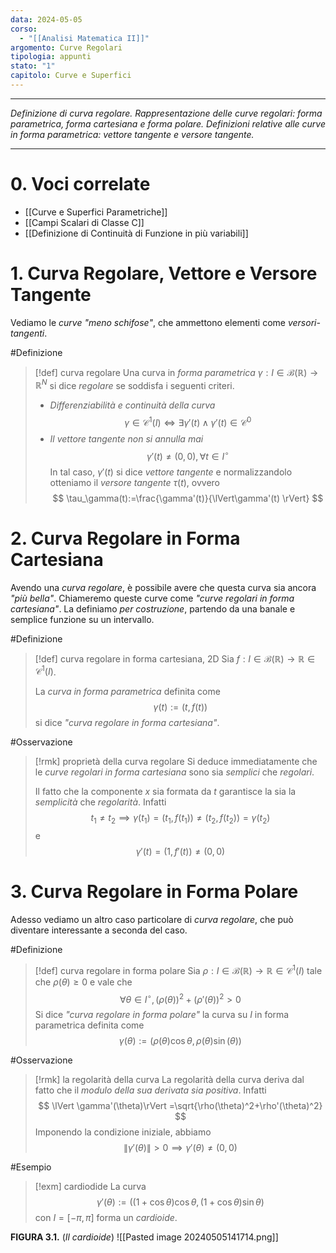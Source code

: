```yaml
---
data: 2024-05-05
corso:
  - "[[Analisi Matematica II]]"
argomento: Curve Regolari
tipologia: appunti
stato: "1"
capitolo: Curve e Superfici
---
```

- - -
*Definizione di curva regolare. Rappresentazione delle curve regolari: forma parametrica, forma cartesiana e forma polare. Definizioni relative alle curve in forma parametrica: vettore tangente e versore tangente.*
- - -
# 0. Voci correlate
- [[Curve e Superfici Parametriche]]
- [[Campi Scalari di Classe C]]
- [[Definizione di Continuità di Funzione in più variabili]]
# 1. Curva Regolare, Vettore e Versore Tangente
Vediamo le *curve "meno schifose"*, che ammettono elementi come *versori-tangenti*.

#Definizione 
> [!def] curva regolare
> Una curva in *forma parametrica* $\gamma: I\in\mathcal{B}(\mathbb{R})\longrightarrow \mathbb{R}^N$ si dice *regolare* se soddisfa i seguenti criteri.
> - *Differenziabilità e continuità della curva*
> $$
> \gamma \in \mathcal{C}^1(I) \iff \exists \gamma'(t) \land \gamma'(t)\in \mathcal{C}^0 
 > $$
 > - *Il vettore tangente non si annulla mai*
 > $$
 > \gamma'(t)\neq (0,0), \forall t \in I^\circ
 > $$
 > In tal caso, $\gamma'(t)$ si dice *vettore tangente* e normalizzandolo otteniamo il *versore tangente* $\tau(t)$, ovvero
 > $$
 > \tau_\gamma(t):=\frac{\gamma'(t)}{\lVert\gamma'(t) \rVert}
 > $$
 
# 2. Curva Regolare in Forma Cartesiana
Avendo una *curva regolare*, è possibile avere che questa curva sia ancora *"più bella"*. Chiameremo queste curve come *"curve regolari in forma cartesiana"*. La definiamo *per costruzione*, partendo da una banale e semplice funzione su un intervallo.

#Definizione 
> [!def] curva regolare in forma cartesiana, 2D
> Sia $f:I \in \mathcal{B}(\mathbb{R}) \longrightarrow \mathbb{R} \in \mathcal{C}^1(I)$. 
> 
> La *curva in forma parametrica* definita come
> $$
> \gamma(t):=(t, f(t))
> $$
> si dice *"curva regolare in forma cartesiana"*.

#Osservazione 
> [!rmk] proprietà della curva regolare
> Si deduce immediatamente che le *curve regolari in forma cartesiana* sono sia *semplici* che *regolari*. 
> 
> Il fatto che la componente $x$ sia formata da $t$ garantisce la sia la *semplicità* che *regolarità*. Infatti
> $$
> t_1\neq t_2 \implies \gamma(t_1)=(t_1,f(t_1))\neq (t_2,f(t_2))=\gamma(t_2)
> $$
> e
> $$
> \gamma'(t)=(1, f'(t)) \neq (0, 0)
> $$

# 3. Curva Regolare in Forma Polare
Adesso vediamo un altro caso particolare di *curva regolare*, che può diventare interessante a seconda del caso.

#Definizione 
> [!def] curva regolare in forma polare
> Sia $\rho: I \in \mathcal{B}(\mathbb{R})\longrightarrow \mathbb{R} \in \mathcal{C}^1(I)$ tale che $\rho(\theta) \geq 0$ e vale che
> $$
> \forall \theta \in I^\circ, (\rho(\theta))^2+(\rho'(\theta))^2 >0
> $$
> Si dice *"curva regolare in forma polare"* la curva su $I$ in forma parametrica definita come
> $$
> \gamma(\theta):=(\rho(\theta)\cos\theta, \rho(\theta)\sin(\theta))
> $$

#Osservazione 
> [!rmk] la regolarità della curva
> La regolarità della curva deriva dal fatto che il *modulo della sua derivata sia positiva*. Infatti
> $$
> \lVert \gamma'(\theta)\rVert =\sqrt{\rho(\theta)^2+\rho'(\theta)^2}
> $$
> Imponendo la condizione iniziale, abbiamo
> $$
> \lVert \gamma'(\theta)\rVert >0 \implies \gamma'(\theta)\neq (0,0)
> $$

#Esempio 
> [!exm] cardiodide
> La curva
> $$
> \gamma'(\theta):=((1+\cos\theta)\cos\theta, (1+\cos\theta)\sin\theta)
> $$
> con $I=[-\pi, \pi]$ forma un *cardioide*.

**FIGURA 3.1.** (*Il cardioide*)
![[Pasted image 20240505141714.png]]

